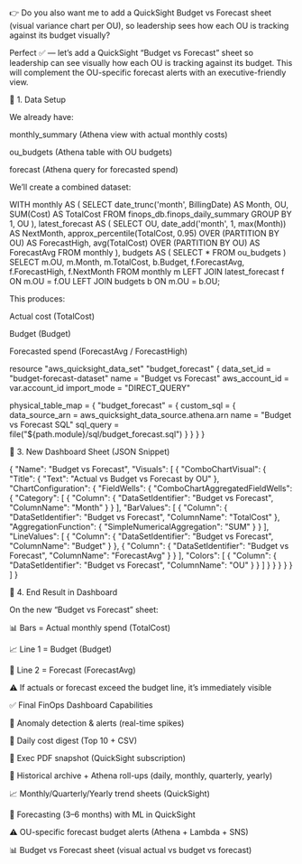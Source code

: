 👉 Do you also want me to add a QuickSight Budget vs Forecast sheet (visual variance chart per OU), so leadership sees how each OU is tracking against its budget visually?

Perfect ✅ — let’s add a QuickSight “Budget vs Forecast” sheet so leadership can see visually how each OU is tracking against its budget. This will complement the OU-specific forecast alerts with an executive-friendly view.

🔹 1. Data Setup

We already have:

monthly_summary (Athena view with actual monthly costs)

ou_budgets (Athena table with OU budgets)

forecast (Athena query for forecasted spend)

We’ll create a combined dataset:

WITH monthly AS (
  SELECT date_trunc('month', BillingDate) AS Month,
         OU,
         SUM(Cost) AS TotalCost
  FROM finops_db.finops_daily_summary
  GROUP BY 1, OU
),
latest_forecast AS (
  SELECT OU,
         date_add('month', 1, max(Month)) AS NextMonth,
         approx_percentile(TotalCost, 0.95) OVER (PARTITION BY OU) AS ForecastHigh,
         avg(TotalCost) OVER (PARTITION BY OU) AS ForecastAvg
  FROM monthly
),
budgets AS (
  SELECT * FROM ou_budgets
)
SELECT m.OU,
       m.Month,
       m.TotalCost,
       b.Budget,
       f.ForecastAvg,
       f.ForecastHigh,
       f.NextMonth
FROM monthly m
LEFT JOIN latest_forecast f ON m.OU = f.OU
LEFT JOIN budgets b ON m.OU = b.OU;


This produces:

Actual cost (TotalCost)

Budget (Budget)

Forecasted spend (ForecastAvg / ForecastHigh)

resource "aws_quicksight_data_set" "budget_forecast" {
  data_set_id   = "budget-forecast-dataset"
  name          = "Budget vs Forecast"
  aws_account_id = var.account_id
  import_mode   = "DIRECT_QUERY"

  physical_table_map = {
    "budget_forecast" = {
      custom_sql = {
        data_source_arn = aws_quicksight_data_source.athena.arn
        name            = "Budget vs Forecast SQL"
        sql_query       = file("${path.module}/sql/budget_forecast.sql")
      }
    }
  }
}


🔹 3. New Dashboard Sheet (JSON Snippet)

{
  "Name": "Budget vs Forecast",
  "Visuals": [
    {
      "ComboChartVisual": {
        "Title": { "Text": "Actual vs Budget vs Forecast by OU" },
        "ChartConfiguration": {
          "FieldWells": {
            "ComboChartAggregatedFieldWells": {
              "Category": [
                { "Column": { "DataSetIdentifier": "Budget vs Forecast", "ColumnName": "Month" } }
              ],
              "BarValues": [
                {
                  "Column": { "DataSetIdentifier": "Budget vs Forecast", "ColumnName": "TotalCost" },
                  "AggregationFunction": { "SimpleNumericalAggregation": "SUM" }
                }
              ],
              "LineValues": [
                {
                  "Column": { "DataSetIdentifier": "Budget vs Forecast", "ColumnName": "Budget" }
                },
                {
                  "Column": { "DataSetIdentifier": "Budget vs Forecast", "ColumnName": "ForecastAvg" }
                }
              ],
              "Colors": [
                { "Column": { "DataSetIdentifier": "Budget vs Forecast", "ColumnName": "OU" } }
              ]
            }
          }
        }
      }
    }
  ]
}


🔹 4. End Result in Dashboard

On the new “Budget vs Forecast” sheet:

📊 Bars = Actual monthly spend (TotalCost)

📈 Line 1 = Budget (Budget)

🔮 Line 2 = Forecast (ForecastAvg)

⚠️ If actuals or forecast exceed the budget line, it’s immediately visible

✅ Final FinOps Dashboard Capabilities

🚨 Anomaly detection & alerts (real-time spikes)

📧 Daily cost digest (Top 10 + CSV)

📨 Exec PDF snapshot (QuickSight subscription)

📂 Historical archive + Athena roll-ups (daily, monthly, quarterly, yearly)

📈 Monthly/Quarterly/Yearly trend sheets (QuickSight)

🔮 Forecasting (3–6 months) with ML in QuickSight

⚠️ OU-specific forecast budget alerts (Athena + Lambda + SNS)

📊 Budget vs Forecast sheet (visual actual vs budget vs forecast)